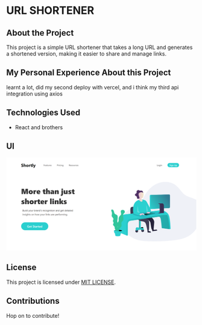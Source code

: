 # URL SHORTENER

## About the Project

This project is a simple URL shortener that takes a long URL and generates a shortened version, making it easier to share and manage links.

## My Personal Experience About this Project

learnt a lot, did my second deploy with vercel, and i think my third api integration using axios

## Technologies Used

- React and brothers

## UI

![image](./src/assets/Capture.PNG)

## License

This project is licensed under [MIT LICENSE](LICENSE).

## Contributions

Hop on to contribute!
